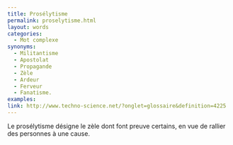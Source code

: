 ```yaml
---
title: Prosélytisme
permalink: proselytisme.html
layout: words
categories:
  - Mot complexe
synonyms:
  - Militantisme
  - Apostolat
  - Propagande
  - Zèle
  - Ardeur
  - Ferveur
  - Fanatisme.
examples:
link: http://www.techno-science.net/?onglet=glossaire&definition=4225
---
```


Le prosélytisme désigne le zèle dont font preuve certains, en vue de rallier des personnes à une cause.


